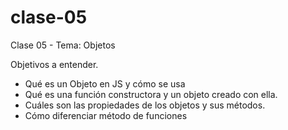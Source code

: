 # clase-05
Clase 05 - Tema: Objetos 

Objetivos a entender.

* Qué es un Objeto en JS y cómo se usa
* Qué es una función constructora y un objeto creado con ella.
* Cuáles son las propiedades de los objetos y sus métodos.
* Cómo diferenciar método de funciones

